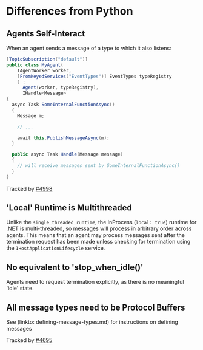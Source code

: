# Differences from Python

## Agents Self-Interact

When an agent sends a message of a type to which it also listens:

```csharp
[TopicSubscription("default")]
public class MyAgent(
    IAgentWorker worker,
    [FromKeyedServices("EventTypes")] EventTypes typeRegistry
    ) :
      Agent(worker, typeRegistry),
      IHandle<Message>
{
  async Task SomeInternalFunctionAsync()
  {
    Message m;

    // ...

    await this.PublishMessageAsync(m);
  }

  public async Task Handle(Message message)
  {
    // will receive messages sent by SomeInternalFunctionAsync()
  }
}
```

Tracked by [#4998](https://github.com/microsoft/autogen/issues/4998)

## 'Local' Runtime is Multithreaded

Unlike the `single_threaded_runtime`, the InProcess (`local: true`) runtime for .NET is multi-threaded, so messages will process in arbitrary order across agents. This means that an agent may process messages sent after the termination request has been made unless checking for termination using the `IHostApplicationLifecycle` service.

## No equivalent to 'stop_when_idle()'

Agents need to request termination explicitly, as there is no meaningful 'idle' state.

## All message types need to be Protocol Buffers

See (linkto: defining-message-types.md) for instructions on defining messages

Tracked by [#4695](https://github.com/microsoft/autogen/issues/4695)
